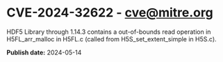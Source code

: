 # CVE-2024-32622 - cve@mitre.org

HDF5 Library through 1.14.3 contains a out-of-bounds read operation in H5FL_arr_malloc in H5FL.c (called from H5S_set_extent_simple in H5S.c).

**Publish date:** 2024-05-14
